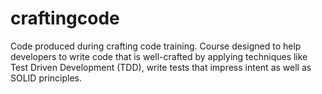 # craftingcode
Code produced during crafting code training. Course designed to help developers to write code that is well-crafted 
by applying techniques like Test Driven Development (TDD), write tests that impress intent as well as SOLID principles.


 
